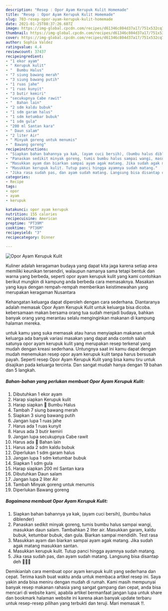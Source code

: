 ```yaml
---
description: "Resep : Opor Ayam Kerupuk Kulit Homemade"
title: "Resep : Opor Ayam Kerupuk Kulit Homemade"
slug: 703-resep-opor-ayam-kerupuk-kulit-homemade
date: 2021-01-25T08:37:26.607Z
image: https://img-global.cpcdn.com/recipes/d61346c804d37a17/751x532cq70/opor-ayam-kerupuk-kulit-foto-resep-utama.jpg
thumbnail: https://img-global.cpcdn.com/recipes/d61346c804d37a17/751x532cq70/opor-ayam-kerupuk-kulit-foto-resep-utama.jpg
cover: https://img-global.cpcdn.com/recipes/d61346c804d37a17/751x532cq70/opor-ayam-kerupuk-kulit-foto-resep-utama.jpg
author: Sophia Valdez
ratingvalue: 4.4
reviewcount: 37437
recipeingredient:
- "1 ekor ayam"
- " Kerupuk kulit"
- "  Bumbu Halus"
- "7 siung bawang merah"
- "3 siung bawang putih"
- "1 ruas jahe"
- "1 ruas kunyit"
- "3 butir kemiri"
- "secukupnya Cabe rawit"
- "  Bahan lain"
- "2 sdm kaldu bubuk"
- "1 sdm garam halus"
- "1 sdm ketumbar bubuk"
- "1 sdm gula"
- "200 ml Santan kara"
- " Daun salam"
- "2 liter Air"
- " Minyak goreng untuk menumis"
- " Bawang goreng"
recipeinstructions:
- "Siapkan bahan bahannya ya kak, (ayam cuci bersih), (bumbu halus diblender)"
- "Panaskan sedikit minyak goreng, tumis bumbu halus sampai wangi, masukkan daun salam. Tambahkan 2 liter air. Masukkan garam, kaldu bubuk, ketumbar bubuk, dan gula. Biarkan sampai mendidih. Test rasa"
- "Masukkan ayam dan biarkan sampai ayam agak matang. Jika sudah agak matang masukkan santan."
- "Masukkan kerupuk kulit. Tutup panci hingga ayamnya sudah matang."
- "Jika rasa sudah pas, dan ayam sudah matang. Langsung bisa disantap deh 🥰🤗🤗"
categories:
- Recipe
tags:
- opor
- ayam
- kerupuk

katakunci: opor ayam kerupuk 
nutrition: 155 calories
recipecuisine: American
preptime: "PT39M"
cooktime: "PT36M"
recipeyield: "3"
recipecategory: Dinner

---
```



![Opor Ayam Kerupuk Kulit](https://img-global.cpcdn.com/recipes/d61346c804d37a17/751x532cq70/opor-ayam-kerupuk-kulit-foto-resep-utama.jpg)

Kuliner adalah keragaman budaya yang dapat kita jaga karena setiap area memiliki keunikan tersendiri, walaupun namanya sama tetapi bentuk dan warna yang berbeda, seperti opor ayam kerupuk kulit yang kami contohkan berikut mungkin di kampung anda berbeda cara memasaknya. Masakan yang kaya dengan rempah-rempah memberikan keistimewahan yang merupakan keragaman Nusantara

Kehangatan keluarga dapat diperoleh dengan cara sederhana. Diantaranya adalah memasak Opor Ayam Kerupuk Kulit untuk keluarga bisa dicoba. kebersamaan makan bersama orang tua sudah menjadi budaya, bahkan banyak orang yang merantau selalu menginginkan makanan di kampung halaman mereka.



untuk kamu yang suka memasak atau harus menyiapkan makanan untuk keluarga ada banyak variasi masakan yang dapat anda contoh salah satunya opor ayam kerupuk kulit yang merupakan resep terkenal yang mudah dengan kreasi sederhana. Untungnya saat ini kamu dapat dengan mudah menemukan resep opor ayam kerupuk kulit tanpa harus bersusah payah.
Seperti resep Opor Ayam Kerupuk Kulit yang bisa kamu tiru untuk disajikan pada keluarga tercinta. Dan sangat mudah hanya dengan 19 bahan dan 5 langkah.


<!--inarticleads1-->

##### Bahan-bahan yang perlukan membuat Opor Ayam Kerupuk Kulit:

1. Dibutuhkan 1 ekor ayam
1. Harap siapkan  Kerupuk kulit
1. Harap siapkan  📌 Bumbu Halus
1. Tambah 7 siung bawang merah
1. Siapkan 3 siung bawang putih
1. Jangan lupa 1 ruas jahe
1. Harus ada 1 ruas kunyit
1. Harus ada 3 butir kemiri
1. Jangan lupa secukupnya Cabe rawit
1. Harus ada  📌 Bahan lain
1. Harus ada 2 sdm kaldu bubuk
1. Diperlukan 1 sdm garam halus
1. Jangan lupa 1 sdm ketumbar bubuk
1. Siapkan 1 sdm gula
1. Harap siapkan 200 ml Santan kara
1. Dibutuhkan  Daun salam
1. Jangan lupa 2 liter Air
1. Tambah  Minyak goreng untuk menumis
1. Diperlukan  Bawang goreng




<!--inarticleads2-->

##### Bagaimana membuat  Opor Ayam Kerupuk Kulit:

1. Siapkan bahan bahannya ya kak, (ayam cuci bersih), (bumbu halus diblender)
1. Panaskan sedikit minyak goreng, tumis bumbu halus sampai wangi, masukkan daun salam. Tambahkan 2 liter air. Masukkan garam, kaldu bubuk, ketumbar bubuk, dan gula. Biarkan sampai mendidih. Test rasa
1. Masukkan ayam dan biarkan sampai ayam agak matang. Jika sudah agak matang masukkan santan.
1. Masukkan kerupuk kulit. Tutup panci hingga ayamnya sudah matang.
1. Jika rasa sudah pas, dan ayam sudah matang. Langsung bisa disantap deh 🥰🤗🤗




Demikianlah cara membuat opor ayam kerupuk kulit yang sederhana dan cepat. Terima kasih buat waktu anda untuk membaca artikel resep ini. Saya yakin anda bisa meniru dengan mudah di rumah. Kami masih mempunyai banyak resep makanan rahasia yang sangat gampang dan cepat, anda bisa mencari di website kami, apabila artikel bermanfaat jangan lupa untuk share dan bookmark halaman website ini karena akan banyak update terbaru untuk resep-resep pilihan yang terbukti dan teruji. Mari memasak !!. 
